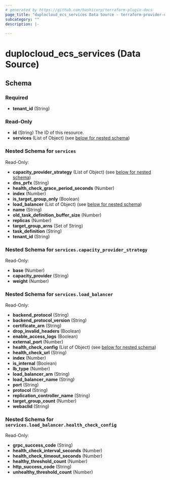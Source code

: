 ```yaml
---
# generated by https://github.com/hashicorp/terraform-plugin-docs
page_title: "duplocloud_ecs_services Data Source - terraform-provider-duplocloud"
subcategory: ""
description: |-
  
---
```


# duplocloud_ecs_services (Data Source)





<!-- schema generated by tfplugindocs -->
## Schema

### Required

- **tenant_id** (String)

### Read-Only

- **id** (String) The ID of this resource.
- **services** (List of Object) (see [below for nested schema](#nestedatt--services))

<a id="nestedatt--services"></a>
### Nested Schema for `services`

Read-Only:

- **capacity_provider_strategy** (List of Object) (see [below for nested schema](#nestedobjatt--services--capacity_provider_strategy))
- **dns_prfx** (String)
- **health_check_grace_period_seconds** (Number)
- **index** (Number)
- **is_target_group_only** (Boolean)
- **load_balancer** (List of Object) (see [below for nested schema](#nestedobjatt--services--load_balancer))
- **name** (String)
- **old_task_definition_buffer_size** (Number)
- **replicas** (Number)
- **target_group_arns** (Set of String)
- **task_definition** (String)
- **tenant_id** (String)

<a id="nestedobjatt--services--capacity_provider_strategy"></a>
### Nested Schema for `services.capacity_provider_strategy`

Read-Only:

- **base** (Number)
- **capacity_provider** (String)
- **weight** (Number)


<a id="nestedobjatt--services--load_balancer"></a>
### Nested Schema for `services.load_balancer`

Read-Only:

- **backend_protocol** (String)
- **backend_protocol_version** (String)
- **certificate_arn** (String)
- **drop_invalid_headers** (Boolean)
- **enable_access_logs** (Boolean)
- **external_port** (Number)
- **health_check_config** (List of Object) (see [below for nested schema](#nestedobjatt--services--load_balancer--health_check_config))
- **health_check_url** (String)
- **index** (Number)
- **is_internal** (Boolean)
- **lb_type** (Number)
- **load_balancer_arn** (String)
- **load_balancer_name** (String)
- **port** (String)
- **protocol** (String)
- **replication_controller_name** (String)
- **target_group_count** (Number)
- **webaclid** (String)

<a id="nestedobjatt--services--load_balancer--health_check_config"></a>
### Nested Schema for `services.load_balancer.health_check_config`

Read-Only:

- **grpc_success_code** (String)
- **health_check_interval_seconds** (Number)
- **health_check_timeout_seconds** (Number)
- **healthy_threshold_count** (Number)
- **http_success_code** (String)
- **unhealthy_threshold_count** (Number)


